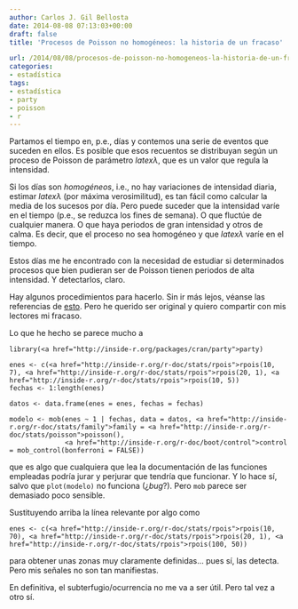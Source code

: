 ```yaml
---
author: Carlos J. Gil Bellosta
date: 2014-08-08 07:13:03+00:00
draft: false
title: 'Procesos de Poisson no homogéneos: la historia de un fracaso'

url: /2014/08/08/procesos-de-poisson-no-homogeneos-la-historia-de-un-fracaso/
categories:
- estadística
tags:
- estadística
- party
- poisson
- r
---
```


Partamos el tiempo en, p.e., días y contemos una serie de eventos que suceden en ellos. Es posible que esos recuentos se distribuyan según un proceso de Poisson de parámetro $latex \lambda$, que es un valor que regula la intensidad.

Si los días son _homogéneos_, i.e., no hay variaciones de intensidad diaria, estimar $latex \lambda$ (por máxima verosimilitud), es tan fácil como calcular la media de los sucesos por día. Pero puede suceder que la intensidad varíe en el tiempo (p.e., se reduzca los fines de semana). O que fluctúe de cualquier manera. O que haya periodos de gran intensidad y otros de calma. Es decir, que el proceso no sea homogéneo y que $latex \lambda$ varíe en el tiempo.

Estos días me he encontrado con la necesidad de estudiar si determinados procesos que bien pudieran ser de Poisson tienen periodos de alta intensidad. Y detectarlos, claro.

Hay algunos procedimientos para hacerlo. Sin ir más lejos, véanse las referencias de [esto](http://en.wikipedia.org/wiki/Inhomogeneous_Poisson_process). Pero he querido ser original y quiero compartir con mis lectores mi fracaso.

Lo que he hecho se parece mucho a



    library(<a href="http://inside-r.org/packages/cran/party">party)

    enes <- c(<a href="http://inside-r.org/r-doc/stats/rpois">rpois(10, 7), <a href="http://inside-r.org/r-doc/stats/rpois">rpois(20, 1), <a href="http://inside-r.org/r-doc/stats/rpois">rpois(10, 5))
    fechas <- 1:length(enes)

    datos <- data.frame(enes = enes, fechas = fechas)

    modelo <- mob(enes ~ 1 | fechas, data = datos, <a href="http://inside-r.org/r-doc/stats/family">family = <a href="http://inside-r.org/r-doc/stats/poisson">poisson(),
                  <a href="http://inside-r.org/r-doc/boot/control">control = mob_control(bonferroni = FALSE))



que es algo que cualquiera que lea la documentación de las funciones empleadas podría jurar y perjurar que tendría que funcionar. Y lo hace sí, salvo que `plot(modelo)` no funciona (¿_bug_?). Pero `mob` parece ser demasiado poco sensible.

Sustituyendo arriba la línea relevante por algo como



    enes <- c(<a href="http://inside-r.org/r-doc/stats/rpois">rpois(10, 70), <a href="http://inside-r.org/r-doc/stats/rpois">rpois(20, 1), <a href="http://inside-r.org/r-doc/stats/rpois">rpois(100, 50))



para obtener unas zonas muy claramente definidas... pues sí, las detecta. Pero mis señales no son tan manifiestas.

En definitiva, el subterfugio/ocurrencia no me va a ser útil. Pero tal vez a otro sí.

